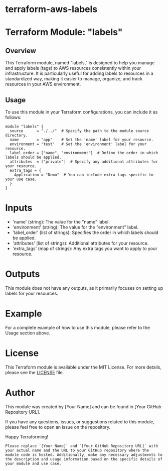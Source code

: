 # terraform-aws-labels
# Terraform Module: "labels"

## Overview

This Terraform module, named "labels," is designed to help you manage and apply labels (tags) to AWS resources consistently within your infrastructure. It is particularly useful for adding labels to resources in a standardized way, making it easier to manage, organize, and track resources in your AWS environment.

## Usage

To use this module in your Terraform configurations, you can include it as follows:

```hcl
module "labels" {
  source      = "./../"  # Specify the path to the module source directory.
  name        = "app"    # Set the 'name' label for your resource.
  environment = "test"   # Set the 'environment' label for your resource.
  label_order = ["name", "environment"]  # Define the order in which labels should be applied.
  attributes  = ["private"]  # Specify any additional attributes for your resource.
  extra_tags = {
    Application = "Demo"  # You can include extra tags specific to your use case.
  }
}
```
# Inputs
- 'name' (string): The value for the "name" label.
- 'environment' (string): The value for the "environment" label.
- 'label_order' (list of strings): Specifies the order in which labels should be applied.
- 'attributes' (list of strings): Additional attributes for your resource.
- 'extra_tags' (map of strings): Any extra tags you want to apply to your resource.
# Outputs
This module does not have any outputs, as it primarily focuses on setting up labels for your resources.

# Example
For a complete example of how to use this module, please refer to the Usage section above.

# License
This Terraform module is available under the MIT License. For more details, please see the [LICENSE](https://github.com/opz0/terraform-aws-labels/blob/readme/LICENSE) file.

# Author
This module was created by [Your Name] and can be found in [Your GitHub Repository URL].

If you have any questions, issues, or suggestions related to this module, please feel free to open an issue on the repository.

Happy Terraforming!

```vbnet
Please replace `[Your Name]` and `[Your GitHub Repository URL]` with your actual name and the URL to your GitHub repository where the module code is hosted. Additionally, make any necessary adjustments to the description and usage information based on the specific details of your module and use case.
```
